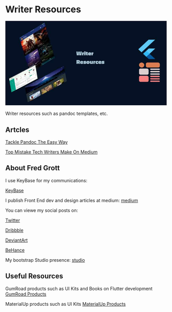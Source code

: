 # Writer Resources

![image header](./media/image-header.jpg)

Writer resources such as pandoc templates, etc.

## Artcles

[Tackle Pandoc The Easy Way](https://fredgrott.medium.com/tackle-pandoc-the-easy-way-b92e36d80d5e?sk=fbad0cb1f0a90850c121320fd8be016d)

[Top Mistake Tech Writers Make On Medium](https://fredgrott.medium.com/top-mistake-tech-writers-make-on-medium-c856a7298343?sk=668222a94125bdbabd2040b0c717af33)

## About Fred Grott 
I use KeyBase for my communications:

[KeyBase](https://keybase.io/fredgrott)

I publish Front End dev and design articles at medium:
[medium](https://fredgrott.medium.com)

You can viewe my social posts on:

[Twitter](https://twitter.com/fredgrott)

[Dribbble](https://dribbble.com/FredGrott)

[DeviantArt](https://www.deviantart.com/shareme)

[BeHance](https://www.behance.net/gwsfredgrott)

My bootstrap Studio presence:
[studio](https://fredgrott.github.io)


## Useful Resources

GumRoad products such as UI Kits and Books on Flutter development
[GumRoad Products](https://app.gumroad.com/fredgrott)

MaterialUp products such as UI Kits
[MaterialUp Products](https://www.uplabs.com/fred_grott)



